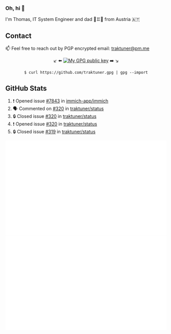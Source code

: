 ### Oh, hi 👋

I'm Thomas, IT System Engineer and dad 👶♊️👶 from Austria 🇦🇹

<!--
**traktuner/traktuner** is a ✨ _special_ ✨ repository because its `README.md` (this file) appears on your GitHub profile.

Here are some ideas to get you started:

- 🔭 I’m currently working on ...
- 🌱 I’m currently learning ...
- 👯 I’m looking to collaborate on ...
- 🤔 I’m looking for help with ...
- 💬 Ask me about ...
- 📫 How to reach me: ...
- 😄 Pronouns: ...
- ⚡ Fun fact: ...
-->

## Contact
📫 Feel free to reach out by PGP encrypted email:
traktuner@pm.me

<div align="center" markdown="1">

↙️ ⬅️ [![My GPG public key](https://img.shields.io/badge/PGP%20public%20key-6D4AFF?style=for-the-badge)](https://github.com/traktuner.gpg) ➡️ ↘️

```shell
$ curl https://github.com/traktuner.gpg | gpg --import
```

</div>

## GitHub Stats
<!--START_SECTION:activity-->
1. ❗ Opened issue [#7843](https://github.com/immich-app/immich/issues/7843) in [immich-app/immich](https://github.com/immich-app/immich)
2. 🗣 Commented on [#320](https://github.com/traktuner/status/issues/320#issuecomment-1987716028) in [traktuner/status](https://github.com/traktuner/status)
3. 🔒 Closed issue [#320](https://github.com/traktuner/status/issues/320) in [traktuner/status](https://github.com/traktuner/status)
4. ❗ Opened issue [#320](https://github.com/traktuner/status/issues/320) in [traktuner/status](https://github.com/traktuner/status)
5. 🔒 Closed issue [#319](https://github.com/traktuner/status/issues/319) in [traktuner/status](https://github.com/traktuner/status)
<!--END_SECTION:activity-->

![](https://github.com/traktuner/traktuner/blob/master/generated/overview.svg)
![](https://github.com/traktuner/traktuner/blob/master/generated/languages.svg)
